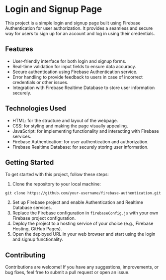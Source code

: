 # Login and Signup Page

This project is a simple login and signup page built using Firebase Authentication for user authorization. It provides a seamless and secure way for users to sign up for an account and log in using their credentials.

## Features

- User-friendly interface for both login and signup forms.
- Real-time validation for input fields to ensure data accuracy.
- Secure authentication using Firebase Authentication service.
- Error handling to provide feedback to users in case of incorrect credentials or other issues.
- Integration with Firebase Realtime Database to store user information securely.

## Technologies Used

- HTML: for the structure and layout of the webpage.
- CSS: for styling and making the page visually appealing.
- JavaScript: for implementing functionality and interacting with Firebase services.
- Firebase Authentication: for user authentication and authorization.
- Firebase Realtime Database: for securely storing user information.

## Getting Started

To get started with this project, follow these steps:

1. Clone the repository to your local machine:

```
git clone https://github.com/your-username/firebase-authentication.git
```

2. Set up Firebase project and enable Authentication and Realtime Database services.
3. Replace the Firebase configuration in `firebaseConfig.js` with your own Firebase project configuration.
4. Deploy the project to a hosting service of your choice (e.g., Firebase Hosting, GitHub Pages).
5. Open the deployed URL in your web browser and start using the login and signup functionality.

## Contributing

Contributions are welcome! If you have any suggestions, improvements, or bug fixes, feel free to submit a pull request or open an issue.
